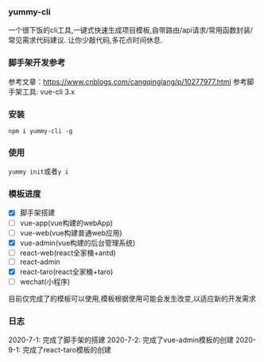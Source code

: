 ### yummy-cli
一个很下饭的cli工具,一键式快速生成项目模板,自带路由/api请求/常用函数封装/常见需求代码建议.
让你少敲代码,多花点时间休息.

### 脚手架开发参考
参考文章：https://www.cnblogs.com/cangqinglang/p/10277977.html
参考脚手架工具: vue-cli 3.x

### 安装
`npm i yummy-cli -g`

### 使用
`yummy init`或者`y i`

### 模板进度
- [x] 脚手架搭建
- [ ] vue-app(vue构建的webApp)
- [ ] vue-web(vue构建普通web应用)
- [X] vue-admin(vue构建的后台管理系统)
- [ ] react-web(react全家桶+antd)
- [ ] react-admin
- [x] react-taro(react全家桶+taro)
- [ ] wechat(小程序)

目前仅完成了的模板可以使用,模板根据使用可能会发生改变,以适应新的开发需求

### 日志
2020-7-1: 完成了脚手架的搭建
2020-7-2: 完成了vue-admin模板的创建
2020-9-1: 完成了react-taro模板的创建